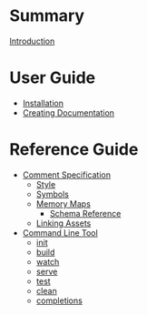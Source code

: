 # Summary

[Introduction](README.md)

# User Guide

- [Installation](guide/installation.md)
- [Creating Documentation]()

# Reference Guide

- [Comment Specification](spec/README.md)
    - [Style](spec/style.md)
    - [Symbols]()
    - [Memory Maps](spec/memory_map/README.md)
        - [Schema Reference](spec/memory_map/schema.md)
    - [Linking Assets]()
- [Command Line Tool](cli/README.md)
    - [init]()
    - [build]()
    - [watch]()
    - [serve]()
    - [test]()
    - [clean]()
    - [completions]()
